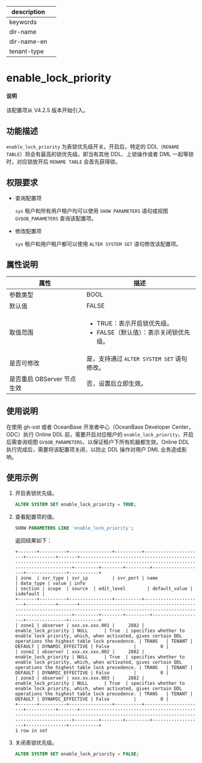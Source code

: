 |description||
|---|---|
|keywords||
|dir-name||
|dir-name-en||
|tenant-type||

# enable_lock_priority

<main id="notice" type='explain'>
  <h4>说明</h4>
  <p>该配置项从 V4.2.5 版本开始引入。</p>
</main>

## 功能描述

`enable_lock_priority` 为表锁优先级开关。开启后，特定的 DDL（`RENAME TABLE`）将会有最高的锁优先级。即当有其他 DDL、上锁操作或者 DML 一起等锁时，对应锁放开后 `RENAME TABLE` 会首先获得锁。

## 权限要求

* 查询配置项

    `sys` 租户和所有用户租户均可以使用 `SHOW PARAMETERS` 语句或视图 `GV$OB_PARAMETERS` 查询该配置项。

* 修改配置项

    `sys` 租户和用户租户都可以使用 `ALTER SYSTEM SET` 语句修改该配置项。

## 属性说明

|  **属性** | **描述** |
|-----------|----------|
| 参数类型   | BOOL |
| 默认值     | FALSE |
| 取值范围   | <ul><li>TRUE：表示开启锁优先级。</li><li>FALSE（默认值）：表示关闭锁优先级。</li></ul>|
| 是否可修改 | 是，支持通过 `ALTER SYSTEM SET` 语句修改。|
| 是否重启 OBServer 节点生效 | 否，设置后立即生效。|

## 使用说明

在使用 gh-ost 或者 OceanBase 开发者中心（OceanBase Developer Center，ODC）执行 Online DDL 前，需要开启对应租户的 `enable_lock_priority`，开启后需查询视图 `GV$OB_PARAMETERS`，以保证租户下所有机器都生效。Online DDL 执行完成后，需要将该配置项关闭，以防止 DDL 操作对用户 DML 业务造成影响。

## 使用示例

1. 开启表锁优先级。

    ```sql
    ALTER SYSTEM SET enable_lock_priority = TRUE;
    ```

2. 查看配置项的值。

    ```sql
    SHOW PARAMETERS LIKE 'enable_lock_priority';
    ```

    返回结果如下：

    ```shell
    +-------+----------+----------------+----------+----------------------+-----------+-------+-----------------------------------------------------------------------------------------------------------------------------------+---------+--------+---------+-------------------+---------------+-----------+
    | zone  | svr_type | svr_ip         | svr_port | name                 | data_type | value | info                                                                                                                              | section | scope  | source  | edit_level        | default_value | isdefault |
    +-------+----------+----------------+----------+----------------------+-----------+-------+-----------------------------------------------------------------------------------------------------------------------------------+---------+--------+---------+-------------------+---------------+-----------+
    | zone1 | observer | xxx.xx.xxx.001 |     2882 | enable_lock_priority | NULL      | True  | specifies whether to enable lock priority, which, when activated, gives certain DDL operations the highest table lock precedence. | TRANS   | TENANT | DEFAULT | DYNAMIC_EFFECTIVE | False         |         0 |
    | zone2 | observer | xxx.xx.xxx.002 |     2882 | enable_lock_priority | NULL      | True  | specifies whether to enable lock priority, which, when activated, gives certain DDL operations the highest table lock precedence. | TRANS   | TENANT | DEFAULT | DYNAMIC_EFFECTIVE | False         |         0 |
    | zone3 | observer | xxx.xx.xxx.003 |     2882 | enable_lock_priority | NULL      | True  | specifies whether to enable lock priority, which, when activated, gives certain DDL operations the highest table lock precedence. | TRANS   | TENANT | DEFAULT | DYNAMIC_EFFECTIVE | False         |         0 |
    +-------+----------+----------------+----------+----------------------+-----------+-------+-----------------------------------------------------------------------------------------------------------------------------------+---------+--------+---------+-------------------+---------------+-----------+
    1 row in set
    ```

3. 关闭表锁优先级。

    ```sql
    ALTER SYSTEM SET enable_lock_priority = FALSE;
    ```
